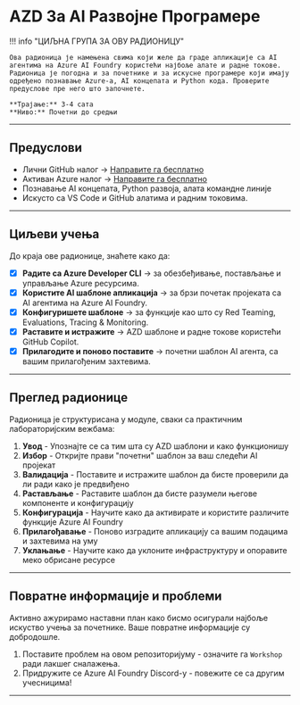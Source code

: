<!--
CO_OP_TRANSLATOR_METADATA:
{
  "original_hash": "e3a6c07efed58baba33b43c69174aef8",
  "translation_date": "2025-09-25T02:19:10+00:00",
  "source_file": "workshop/docs/instructions/0-Introduction.md",
  "language_code": "sr"
}
-->
# AZD За AI Развојне Програмере

!!! info "ЦИЉНА ГРУПА ЗА ОВУ РАДИОНИЦУ"
   
    Ова радионица је намењена свима који желе да граде апликације са AI агентима на Azure AI Foundry користећи најбоље алате и радне токове. Радионица је погодна и за почетнике и за искусне програмере који имају одређено познавање Azure-а, AI концепата и Python кода. Проверите предуслове пре него што започнете.

    **Трајање:** 3-4 сата  
    **Ниво:** Почетни до средњи  

---

## Предуслови

- Лични GitHub налог → [Направите га бесплатно](https://github.com/signup)
- Активан Azure налог → [Направите га бесплатно](https://aka.ms/free)
- Познавање AI концепата, Python развоја, алата командне линије
- Искусто са VS Code и GitHub алатима и радним токовима.

---

## Циљеви учења

До краја ове радионице, знаћете како да:

- [X] **Радите са Azure Developer CLI** → за обезбеђивање, постављање и управљање Azure ресурсима.
- [X] **Користите AI шаблоне апликација** → за брзи почетак пројеката са AI агентима на Azure AI Foundry.
- [X] **Конфигуришете шаблоне** → за функције као што су Red Teaming, Evaluations, Tracing & Monitoring.
- [X] **Раставите и истражите** → AZD шаблоне и радне токове користећи GitHub Copilot.
- [X] **Прилагодите и поново поставите** → почетни шаблон AI агента, са вашим прилагођеним захтевима.

---

## Преглед радионице

Радионица је структурисана у модуле, сваки са практичним лабораторијским вежбама:

1. **Увод** - Упознајте се са тим шта су AZD шаблони и како функционишу
1. **Избор** - Откријте прави "почетни" шаблон за ваш следећи AI пројекат
1. **Валидација** - Поставите и истражите шаблон да бисте проверили да ли ради како је предвиђено
1. **Растављање** - Раставите шаблон да бисте разумели његове компоненте и конфигурацију
1. **Конфигурација** - Научите како да активирате и користите различите функције Azure AI Foundry
1. **Прилагођавање** - Поново изградите апликацију са вашим подацима и захтевима на уму
1. **Уклањање** - Научите како да уклоните инфраструктуру и опоравите меко обрисане ресурсе

---

## Повратне информације и проблеми

Активно ажурирамо наставни план како бисмо осигурали најбоље искуство учења за почетнике. Ваше повратне информације су добродошле.

1. Поставите проблем на овом репозиторијуму - означите га `Workshop` ради лакшег сналажења.
1. Придружите се Azure AI Foundry Discord-у - повежите се са другим учесницима!

---

